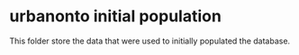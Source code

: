 # urbanonto initial population

This folder store the data that were used to initially populated the database.